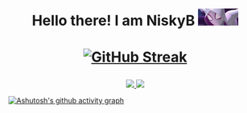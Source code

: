 <h1 align="center">Hello there! I am NiskyB <img src="./giphy.gif" width="80"></h1>

<h1 align="center">

[![GitHub Streak](https://github-readme-streak-stats.herokuapp.com?user=niskyB&theme=radical)](https://git.io/streak-stats)

</h1>

<p align="center">
<a href="https://github.com/niskyB">
  <img height="180em" src="https://github-readme-stats.vercel.app/api?username=NiskyB&show_icons=true&theme=radical"/>
  <img height="180em" src="https://github-readme-stats-eight-theta.vercel.app/api/top-langs/?username=NiskyB&layout=compact&langs_count=8&theme=radical"/>
</a>
</p>

[![Ashutosh's github activity graph](https://activity-graph.herokuapp.com/graph?username=niskyB&theme=redical)](https://github.com/ashutosh00710/github-readme-activity-graph)
